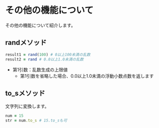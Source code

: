 # その他の機能について

その他の機能について紹介します。 

## randメソッド

```ruby
result1 = rand(100) # 0以上100未満の乱数
result2 = rand # 0.0以上1.0未満の乱数
```

* 第1引数：乱数生成の上限値
  * 第1引数を省略した場合、0.0以上1.0未満の浮動小数点数を返します

## to_sメソッド

文字列に変換します。

```ruby
num = 15
str = num.to_s # 15.to_sも可
```

